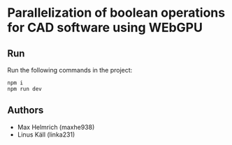 # Parallelization of boolean operations for CAD software using WEbGPU

## Run

Run the following commands in the project:

```
npm i
npm run dev
```

## Authors

- Max Helmrich  (maxhe938)
- Linus Käll    (linka231)
